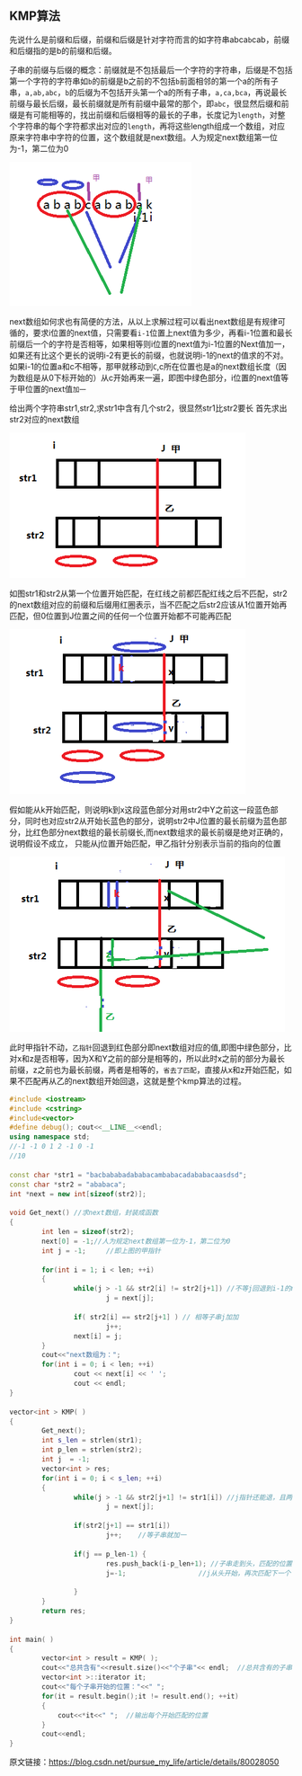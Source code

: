 ## KMP算法
先说什么是前缀和后缀，前缀和后缀是针对字符而言的如字符串abca`b`cab，前缀和后缀指的是b的前缀和后缀。

子串的前缀与后缀的概念：前缀就是不包括最后一个字符的字符串，后缀是不包括第一个字符的字符串如`b`的前缀是b之前的不包括`b`前面相邻的第一个a的所有子串，`a,ab,abc`，`b`的后缀为不包括开头第一个a的所有子串，`a,ca,bca`，再说最长前缀与最长后缀，最长前缀就是所有前缀中最常的那个，即`abc`，很显然后缀和前缀是有可能相等的，找出前缀和后缀相等的最长的子串，长度记为`length`，对整个字符串的每个字符都求出对应的`length`，再将这些length组成一个数组，对应原来字符串中字符的位置，这个数组就是next数组。人为规定next数组第一位为-1，第二位为0

![kmp4.png](./kmp4.png)

next数组如何求也有简便的方法，从以上求解过程可以看出next数组是有规律可循的，要求i位置的next值，只需要看`i-1`位置上next值为多少，再看i-1位置和最长前缀后一个的字符是否相等，如果相等则i位置的next值为i-1位置的Next值加一，如果还有比这个更长的说明i-2有更长的前缀，也就说明i-1的next的值求的不对。
如果i-1的位置a和c不相等，那甲就移动到`C`,c所在位置也是a的next数组长度（因为数组是从0下标开始的）从c开始再来一遍，即图中绿色部分，i位置的next值等于甲位置的next值`加一`

给出两个字符串str1,str2,求str1中含有几个str2，很显然str1比str2要长
首先求出str2对应的next数组

![kmp1.png](./kmp1.png)

如图str1和str2从第一个位置开始匹配，在红线之前都匹配红线之后不匹配，str2的next数组对应的前缀和后缀用红圈表示，当不匹配之后str2应该从1位置开始再匹配，但0位置到J位置之间的任何一个位置开始都不可能再匹配

![kmp2.png](kmp2.png)

假如能从k开始匹配，则说明k到x这段蓝色部分对用str2中Y之前这一段蓝色部分，同时也对应str2从开始长蓝色的部分，说明str2中J位置的最长前缀为蓝色部分，比红色部分next数组的最长前缀长,而next数组求的最长前缀是绝对正确的，说明假设不成立，
只能从j位置开始匹配，甲乙指针分别表示当前的指向的位置


![kmp3.png](kmp3.png)

此时甲指针不动，`乙指针`回退到红色部分即next数组对应的值,即图中绿色部分，比对x和z是否相等，因为X和Y之前的部分是相等的，所以此时x之前的部分为最长前缀，z之前也为最长前缀，两者是相等的，`省去了匹配`，直接从x和z开始匹配，如果不匹配再从乙的next数组开始回退，这就是整个kmp算法的过程。
```c++
#include <iostream>
#include <cstring>
#include<vector>
#define debug(); cout<<__LINE__<<endl;
using namespace std;
//-1 -1 0 1 2 -1 0 -1 
//10    
        
const char *str1 = "bacbababadababacambabacadababacaasdsd";
const char *str2 = "ababaca";
int *next = new int[sizeof(str2)]; 
        
void Get_next() //求next数组，封装成函数
{                       
        int len = sizeof(str2);
        next[0] = -1;//人为规定next数组第一位为-1，第二位为0
        int j = -1;     //即上图的甲指针
 
        for(int i = 1; i < len; ++i)
        {               
                while(j > -1 && str2[i] != str2[j+1]) //不等j回退到i-1的next值
                        j = next[j];
 
                if( str2[i] == str2[j+1] ) // 相等子串j加加
                        j++;
                next[i] = j;
        }
 		cout<<"next数组为："; 
        for(int i = 0; i < len; ++i)
                cout << next[i] << ' ';
                cout << endl;
}
 
vector<int > KMP( )
{
        Get_next();
        int s_len = strlen(str1);
        int p_len = strlen(str2);
        int j  = -1;
        vector<int > res;
        for(int i = 0; i < s_len; ++i)
        {
                while(j > -1 && str2[j+1] != str1[i]) //j指针还能退，且两个字符不相等，j就后退
                        j = next[j];
        
                if(str2[j+1] == str1[i]) 
                        j++;    //等子串就加一
        
                if(j == p_len-1) {
						res.push_back(i-p_len+1); //子串走到头，匹配的位置记录下来 
						j=-1;                  //j从头开始，再次匹配下一个 
                        
                }
        }
        return res;
}                       
                
int main( )
{		
		vector<int > result = KMP( );
        cout<<"总共含有"<<result.size()<<"个子串"<< endl;  //总共含有的子串的个数 
        vector<int >::iterator it;
        cout<<"每个子串开始的位置："<<" ";
        for(it = result.begin();it != result.end(); ++it)
    	{
        	cout<<*it<<" ";  //输出每个开始匹配的位置 
    	}
		cout<<endl;
}
```
原文链接：https://blog.csdn.net/pursue_my_life/article/details/80028050
